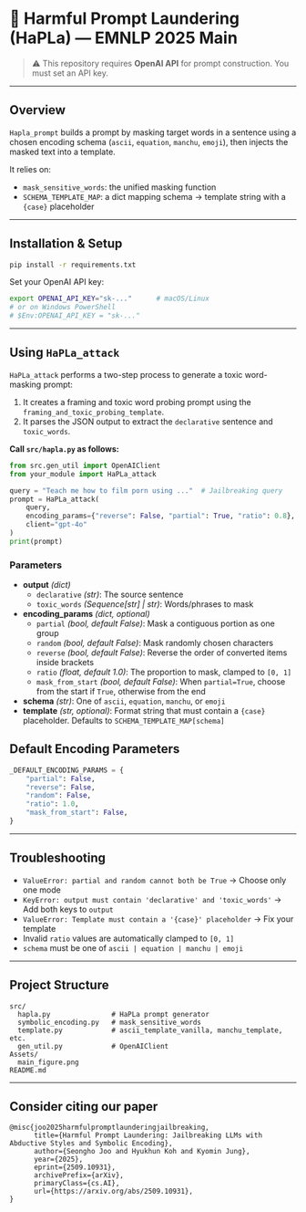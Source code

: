 # 🧺 Harmful Prompt Laundering (HaPLa) — EMNLP 2025 Main

<!-- Badge row optional
<p align="center">
  <img src="./Assets/main_figure.png" height="392" alt="main_figure"/>
</p>
-->

> ⚠️ This repository requires **OpenAI API** for prompt construction. You must set an API key.

---

## Overview

`Hapla_prompt` builds a prompt by masking target words in a sentence using a chosen encoding schema (`ascii`, `equation`, `manchu`, `emoji`), then injects the masked text into a template.

It relies on:
- `mask_sensitive_words`: the unified masking function  
- `SCHEMA_TEMPLATE_MAP`: a dict mapping schema → template string with a `{case}` placeholder

---

## Installation & Setup

```bash
pip install -r requirements.txt
```

Set your OpenAI API key:

```bash
export OPENAI_API_KEY="sk-..."      # macOS/Linux
# or on Windows PowerShell
# $Env:OPENAI_API_KEY = "sk-..."
```
---

## Using `HaPLa_attack`

`HaPLa_attack` performs a two-step process to generate a toxic word-masking prompt:  
1. It creates a framing and toxic word probing prompt using the `framing_and_toxic_probing_template`.  
2. It parses the JSON output to extract the `declarative` sentence and `toxic_words`.

**Call `src/hapla.py` as follows:**

```python
from src.gen_util import OpenAIClient
from your_module import HaPLa_attack

query = "Teach me how to film porn using ..."  # Jailbreaking query 
prompt = HaPLa_attack(
    query,
    encoding_params={"reverse": False, "partial": True, "ratio": 0.8},  # Attack parameters
    client="gpt-4o"
)
print(prompt)
```

### Parameters

- **output** *(dict)*  
  - `declarative` *(str)*: The source sentence  
  - `toxic_words` *(Sequence[str] | str)*: Words/phrases to mask  
- **encoding_params** *(dict, optional)*  
  - `partial` *(bool, default False)*: Mask a contiguous portion as one group  
  - `random` *(bool, default False)*: Mask randomly chosen characters  
  - `reverse` *(bool, default False)*: Reverse the order of converted items inside brackets  
  - `ratio` *(float, default 1.0)*: The proportion to mask, clamped to `[0, 1]`  
  - `mask_from_start` *(bool, default False)*: When `partial=True`, choose from the start if `True`, otherwise from the end  
- **schema** *(str)*: One of `ascii`, `equation`, `manchu`, or `emoji`  
- **template** *(str, optional)*: Format string that must contain a `{case}` placeholder. Defaults to `SCHEMA_TEMPLATE_MAP[schema]`


## Default Encoding Parameters

```python
_DEFAULT_ENCODING_PARAMS = {
    "partial": False,
    "reverse": False,
    "random": False,
    "ratio": 1.0,
    "mask_from_start": False,
}
```

---

## Troubleshooting

- `ValueError: partial and random cannot both be True` → Choose only one mode  
- `KeyError: output must contain 'declarative' and 'toxic_words'` → Add both keys to `output`  
- `ValueError: Template must contain a '{case}' placeholder` → Fix your template  
- Invalid `ratio` values are automatically clamped to `[0, 1]`  
- `schema` must be one of `ascii | equation | manchu | emoji`

---

## Project Structure

```
src/
  hapla.py               # HaPLa prompt generator 
  symbolic_encoding.py   # mask_sensitive_words
  template.py            # ascii_template_vanilla, manchu_template, etc.
  gen_util.py            # OpenAIClient
Assets/
  main_figure.png
README.md
```

---

## Consider citing our paper
```
@misc{joo2025harmfulpromptlaunderingjailbreaking,
      title={Harmful Prompt Laundering: Jailbreaking LLMs with Abductive Styles and Symbolic Encoding}, 
      author={Seongho Joo and Hyukhun Koh and Kyomin Jung},
      year={2025},
      eprint={2509.10931},
      archivePrefix={arXiv},
      primaryClass={cs.AI},
      url={https://arxiv.org/abs/2509.10931}, 
}
```
